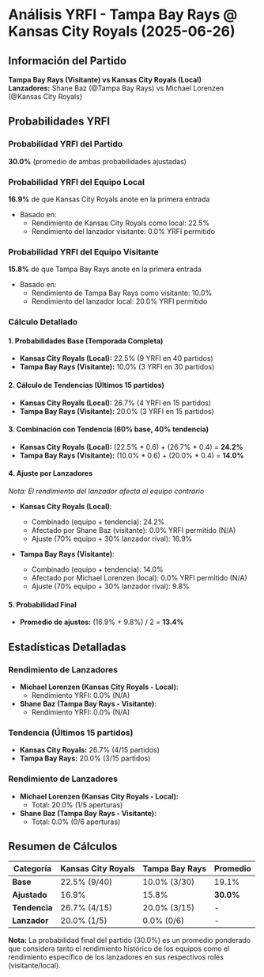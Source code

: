 # Análisis YRFI - Tampa Bay Rays @ Kansas City Royals (2025-06-26)

## Información del Partido
**Tampa Bay Rays (Visitante) vs Kansas City Royals (Local)**  
**Lanzadores:** Shane Baz (@Tampa Bay Rays) vs Michael Lorenzen (@Kansas City Royals)

## Probabilidades YRFI

### Probabilidad YRFI del Partido
**30.0%** (promedio de ambas probabilidades ajustadas)

### Probabilidad YRFI del Equipo Local
**16.9%** de que Kansas City Royals anote en la primera entrada
- Basado en:
  - Rendimiento de Kansas City Royals como local: 22.5%
  - Rendimiento del lanzador visitante: 0.0% YRFI permitido

### Probabilidad YRFI del Equipo Visitante
**15.8%** de que Tampa Bay Rays anote en la primera entrada
- Basado en:
  - Rendimiento de Tampa Bay Rays como visitante: 10.0%
  - Rendimiento del lanzador local: 20.0% YRFI permitido

### Cálculo Detallado

#### 1. Probabilidades Base (Temporada Completa)
- **Kansas City Royals (Local):** 22.5% (9 YRFI en 40 partidos)
- **Tampa Bay Rays (Visitante):** 10.0% (3 YRFI en 30 partidos)

#### 2. Cálculo de Tendencias (Últimos 15 partidos)
- **Kansas City Royals (Local):** 26.7% (4 YRFI en 15 partidos)
- **Tampa Bay Rays (Visitante):** 20.0% (3 YRFI en 15 partidos)

#### 3. Combinación con Tendencia (60% base, 40% tendencia)
- **Kansas City Royals (Local):** (22.5% * 0.6) + (26.7% * 0.4) = **24.2%**
- **Tampa Bay Rays (Visitante):** (10.0% * 0.6) + (20.0% * 0.4) = **14.0%**

#### 4. Ajuste por Lanzadores
*Nota: El rendimiento del lanzador afecta al equipo contrario*

- **Kansas City Royals (Local)**:
  - Combinado (equipo + tendencia): 24.2%
  - Afectado por Shane Baz (visitante): 0.0% YRFI permitido (N/A)
  - Ajuste (70% equipo + 30% lanzador rival): 16.9%

- **Tampa Bay Rays (Visitante)**:
  - Combinado (equipo + tendencia): 14.0%
  - Afectado por Michael Lorenzen (local): 0.0% YRFI permitido (N/A)
  - Ajuste (70% equipo + 30% lanzador rival): 9.8%

#### 5. Probabilidad Final
- **Promedio de ajustes:** (16.9% + 9.8%) / 2 = **13.4%**

## Estadísticas Detalladas


### Rendimiento de Lanzadores
- **Michael Lorenzen (Kansas City Royals - Local)**:
  - Rendimiento YRFI: 0.0% (N/A)
- **Shane Baz (Tampa Bay Rays - Visitante)**:
  - Rendimiento YRFI: 0.0% (N/A)
### Tendencia (Últimos 15 partidos)
- **Kansas City Royals:** 26.7% (4/15 partidos)
- **Tampa Bay Rays:** 20.0% (3/15 partidos)

### Rendimiento de Lanzadores
- **Michael Lorenzen (Kansas City Royals - Local):**
  - Total: 20.0% (1/5 aperturas)
- **Shane Baz (Tampa Bay Rays - Visitante):**
  - Total: 0.0% (0/6 aperturas)

## Resumen de Cálculos
| Categoría | Kansas City Royals   | Tampa Bay Rays       | Promedio |
|-----------|----------------------|----------------------|----------|
| **Base** | 22.5% (9/40) | 10.0% (3/30) | 19.1% |
| **Ajustado** | 16.9% | 15.8% | **30.0%** |
| **Tendencia** | 26.7% (4/15) | 20.0% (3/15) | - |
| **Lanzador** | 20.0% (1/5) | 0.0% (0/6) | - |

**Nota:** La probabilidad final del partido (30.0%) es un promedio ponderado que considera tanto el rendimiento histórico de los equipos como el rendimiento específico de los lanzadores en sus respectivos roles (visitante/local).